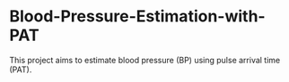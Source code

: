 # Blood-Pressure-Estimation-with-PAT
This project aims to estimate blood pressure (BP) using pulse arrival time (PAT).
